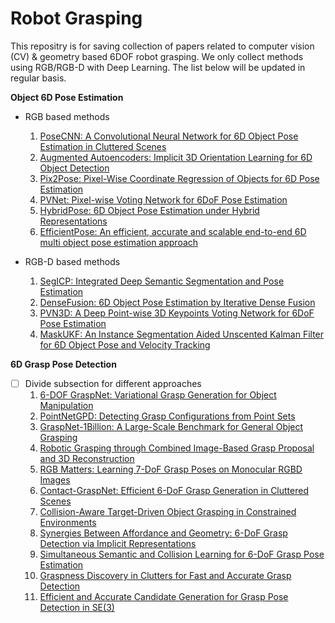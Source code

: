 # Robot Grasping
This repositry is for saving collection of papers related to computer vision (CV) & geometry based 6DOF robot grasping. We only collect methods using RGB/RGB-D with Deep Learning. The list below will be updated in regular basis.

**Object 6D Pose Estimation**

- RGB based methods
  1. [PoseCNN: A Convolutional Neural Network for 6D Object Pose Estimation in Cluttered Scenes](https://arxiv.org/pdf/1711.00199.pdf)
  2. [Augmented Autoencoders: Implicit 3D Orientation Learning for 6D Object Detection](https://arxiv.org/pdf/1902.01275v2.pdf)
  3. [Pix2Pose: Pixel-Wise Coordinate Regression of Objects for 6D Pose Estimation](https://arxiv.org/pdf/1908.07433v1.pdf)
  4. [PVNet: Pixel-wise Voting Network for 6DoF Pose Estimation](https://arxiv.org/pdf/1812.11788.pdf) 
  5. [HybridPose: 6D Object Pose Estimation under Hybrid Representations](https://arxiv.org/pdf/2001.01869.pdf)
  6. [EfficientPose: An efficient, accurate and scalable end-to-end 6D multi object pose estimation approach](https://arxiv.org/pdf/2011.04307v2.pdf)
  
- RGB-D based methods
  1. [SegICP: Integrated Deep Semantic Segmentation and Pose Estimation](https://arxiv.org/pdf/1703.01661.pdf)
  2. [DenseFusion: 6D Object Pose Estimation by Iterative Dense Fusion](https://arxiv.org/pdf/1901.04780.pdf)
  3. [PVN3D: A Deep Point-wise 3D Keypoints Voting Network for 6DoF Pose Estimation](https://arxiv.org/pdf/1911.04231.pdf)
  4. [MaskUKF: An Instance Segmentation Aided Unscented Kalman Filter for 6D Object Pose and Velocity Tracking](https://www.frontiersin.org/articles/10.3389/frobt.2021.594583/full)
  
**6D Grasp Pose Detection**

- [ ] Divide subsection for different approaches
  1. [6-DOF GraspNet: Variational Grasp Generation for Object Manipulation](https://arxiv.org/pdf/1905.10520.pdf)
  2. [PointNetGPD: Detecting Grasp Configurations from Point Sets](https://web.cs.ucla.edu/~xm/file/pointnetgpd_icra19.pdf)
  3. [GraspNet-1Billion: A Large-Scale Benchmark for General Object Grasping](https://openaccess.thecvf.com/content_CVPR_2020/papers/Fang_GraspNet-1Billion_A_Large-Scale_Benchmark_for_General_Object_Grasping_CVPR_2020_paper.pdf)
  4. [Robotic Grasping through Combined Image-Based Grasp Proposal and 3D Reconstruction](https://arxiv.org/pdf/2003.01649.pdf)
  5. [RGB Matters: Learning 7-DoF Grasp Poses on Monocular RGBD Images](https://arxiv.org/pdf/2103.02184.pdf)
  6. [Contact-GraspNet: Efficient 6-DoF Grasp Generation in Cluttered Scenes](https://arxiv.org/pdf/2103.14127.pdf)
  7. [Collision-Aware Target-Driven Object Grasping in Constrained Environments](https://arxiv.org/pdf/2104.00776.pdf)
  8. [Synergies Between Affordance and Geometry: 6-DoF Grasp Detection via Implicit Representations](https://arxiv.org/pdf/2104.01542.pdf)
  9. [Simultaneous Semantic and Collision Learning for 6-DoF Grasp Pose Estimation](https://arxiv.org/pdf/2108.02425.pdf)
  10. [Graspness Discovery in Clutters for Fast and Accurate Grasp Detection](https://openaccess.thecvf.com/content/ICCV2021/papers/Wang_Graspness_Discovery_in_Clutters_for_Fast_and_Accurate_Grasp_Detection_ICCV_2021_paper.pdf)
  11. [Efficient and Accurate Candidate Generation for Grasp Pose Detection in SE(3)](https://arxiv.org/pdf/2204.01131.pdf)
